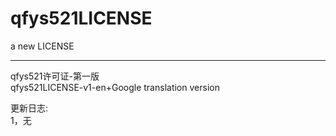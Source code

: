 # qfys521LICENSE
a new LICENSE


----
qfys521许可证-第一版   
qfys521LICENSE-v1-en+Google translation version      

更新日志:   
1，无
